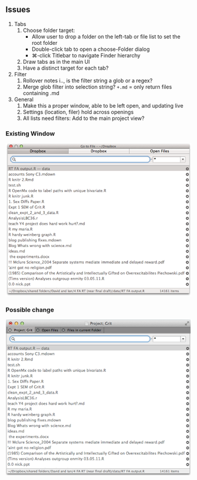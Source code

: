 ## Issues
1. Tabs
	1. Choose folder target:
		* Allow user to drop a folder on the left-tab or file list to set the root folder
		* Double-click tab to open a choose-Folder dialog
		* ⌘-click Titlebar to navigate Finder hierarchy
	2. Draw tabs as in the main UI
	3. Have a distinct target for each tab?
2. Filter
	1. Rollover notes i.., is the filter string a glob or a regex?
	2. Merge glob filter into selection string? `+.md` = only return files containing .md
3. General
	1. Make this a proper window, able to be left open, and updating live
	2. Settings (location, filer) hold across openings
	5. All lists need filters: Add to the main project view?

### Existing Window
![Image Alt](https://github.com/tbates/wiki/raw/master/images/old_cmdT.png)

### Possible change

![Image Alt](https://github.com/tbates/wiki/raw/master/images/proposed.png)
